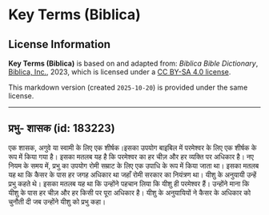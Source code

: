 # Key Terms (Biblica)

## License Information

**Key Terms (Biblica)** is based on and adapted from: _Biblica Bible Dictionary_, [Biblica, Inc.](https://www.biblica.com/), 2023, which is licensed under a [CC BY-SA 4.0 license](https://creativecommons.org/licenses/by-sa/4.0/legalcode.en).

This markdown version (created `2025-10-20`) is provided under the same license.



--------------------------------

## प्रभु- शासक (id: 183223)

एक शासक, अगुवे या स्वामी के लिए एक शीर्षक।इसका उपयोग बाइबिल में परमेश्वर के लिए एक शीर्षक के रूप में किया गया है। इसका मतलब यह है कि परमेश्वर का हर चीज़ और हर व्यक्ति पर अधिकार है। नए नियम के समय में, प्रभु का उपयोग रोमी सम्राट के लिए एक उपाधि के रूप में किया जाता था। इसका मतलब यह था कि कैसर के पास हर जगह अधिकार था जहाँ रोमी सरकार का नियंत्रण था। यीशु के अनुयायी उन्हें प्रभु कहते थे। इसका मतलब यह था कि उन्होंने पहचान लिया कि यीशु ही परमेश्वर हैं। उन्होंने माना कि यीशु के पास हर चीज़ और हर किसी पर पूरा अधिकार है। यीशु के अनुयायियों ने कैसर के अधिकार को चुनौती दी जब उन्होंने यीशु को प्रभु कहा।


